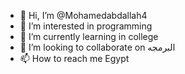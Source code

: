 - 👋 Hi, I’m @Mohamedabdallah4
- 👀 I’m interested in programming
- 🌱 I’m currently learning in college
- 💞️ I’m looking to collaborate on البرمجه
- 📫 How to reach me Egypt

<!---
Mohamedabdallah4/Mohamedabdallah4 is a ✨ special ✨ repository because its `README.md` (this file) appears on your GitHub profile.
You can click the Preview link to take a look at your changes.
--->
